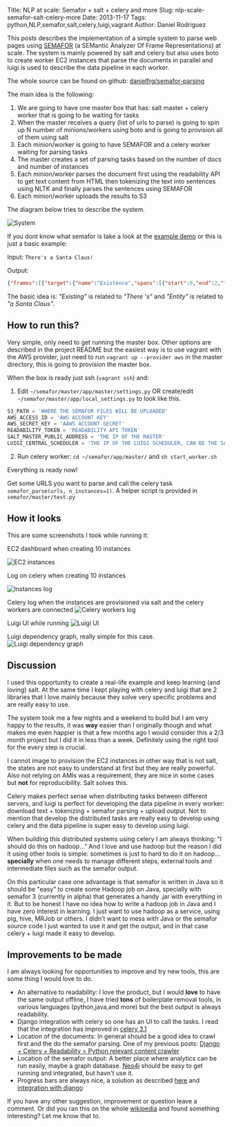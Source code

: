 Title: NLP at scale: Semafor + salt + celery and more
Slug: nlp-scale-semafor-salt-celery-more
Date: 2013-11-17
Tags: python,NLP,semafor,salt,celery,luigi,vagrant
Author: Daniel Rodriguez

This posts describes the implementation of a simple system to parse web pages using [SEMAFOR](http://www.ark.cs.cmu.edu/SEMAFOR/) (a SEMantic Analyzer Of Frame Representations) at scale. The system is mainly powered by salt and celery but also uses boto to create worker EC2 instances that parse the documents in parallel and luigi is used to describe the data pipeline in each worker.

The whole source can be found on github: [danielfrg/semafor-parsing](https://github.com/danielfrg/semafor-parsing)

The main idea is the following:

1. We are going to have one master box that has: salt master + celery worker that is going to be waiting for tasks
2. When the master receives a query (list of urls to parse) is going to spin up N number of minions/workers using boto and is going to provision all of them using salt
3. Each minion/worker is going to have SEMAFOR and a celery worker waiting for parsing tasks
4. The master creates a set of parsing tasks based on the number of docs and number of instances
5. Each minion/worker parses the document first using the readability API to get text content from HTML then tokenizing the text into sentences using NLTK and finally parses the sentences using SEMAFOR
6. Each minion/worker uploads the results to S3

The diagram below tries to describe the system.

![System](/images/blog/2013/11/semafor-dist/diagram.png "System description")

If you dont know what semafor is take a look at the [example demo](http://demo.ark.cs.cmu.edu/parse) or this is just a basic example:

Input: <code>There's a Santa Claus!</code>

Output:
```json
{"frames":[{"target":{"name":"Existence","spans":[{"start":0,"end":2,"text":"There 's"}]},"annotationSets":[{"rank":0,"score":52.10168633235354,"frameElements":[{"name":"Entity","spans":[{"start":2,"end":5,"text":"a Santa Claus"}]}]}]}],"tokens":["There","'s","a","Santa","Claus","!"]}
```

The basic idea is: *"Existing"* is related to *"There 's"* and *"Entity"* is related to *"a Santa Claus"*.

## How to run this?

Very simple, only need to get running the master box. Other options are described in the project README but the easiest way is to use vagrant with the AWS provider, just need to run `vagrant up --provider aws` in the master directory, this is going to provision the master box.

When the box is ready just ssh (`vagrant ssh`) and:

1. Edit `~/semafor/master/app/master/settings.py` OR create/edit `~/semafor/master/app/local_settings.py` to look like this.

```python
S3_PATH = 'WHERE THE SEMAFOR FILES WILL BE UPLOADED'
AWS_ACCESS_ID = 'AWS ACCOUNT KEY'
AWS_SECRET_KEY = 'AAWS ACCOUNT SECRET'
READABILITY_TOKEN = 'READABILITY API TOKEN'
SALT_MASTER_PUBLIC_ADDRESS = 'THE IP OF THE MASTER'
LUIGI_CENTRAL_SCHEDULER = 'THE IP OF THE LUIGI SCHEDULER, CAN BE THE SAME SALT MASTER'
```
2. Run celery worker: `cd ~/semafor/app/master/` and `sh start_worker.sh`

Everything is ready now!

Get some URLS you want to parse and call the celery task `semafor_parse(urls, n_instances=1)`. A helper script is provided in `semafor/master/test.py`

## How it looks

This are some screenshots I took while running it:

EC2 dashboard when creating 10 instances

![EC2 instances](/images/blog/2013/11/semafor-dist/instances_ec2.png "EC2 instances")

Log on celery when creating 10 instances

![Instances log](/images/blog/2013/11/semafor-dist/instances_log.png "Instances log")

Celery log when the instances are provisioned via salt and the celery workers are connected
![Celery workers log](/images/blog/2013/11/semafor-dist/celery_workers.png "Celery workers log")

Luigi UI while running
![Luigi UI](/images/blog/2013/11/semafor-dist/luigi_summary.png "Luigi UI")

Luigi dependency graph, really simple for this case.
![Luigi dependency graph](/images/blog/2013/11/semafor-dist/luigi_graph.png "Luigi dependency graph")

## Discussion

I used this opportunity to create a real-life example and keep learning (and loving) salt. At the same time I kept playing with celery and luigi that are 2 libraries that I love mainly because they solve very specific problems and are really easy to use.

The system took me a few nights and a weekend to build but I am very happy to the results, it was **way** easier than I originally though and what makes me even happier is that a few months ago I would consider this a 2/3 month project but I did it in less than a week. Definitely using the right tool for the every step is crucial.

I cannot image to provision the EC2 instances in other way that is not salt, the states are not easy to understand at first but they are really powerful. Also not relying on AMIs was a requirement, they are nice in some cases but **not** for reproducibility. Salt solves this.

Celery makes perfect sense when distributing tasks between different servers, and luigi is perfect for developing the data pipeline in every worker: download text + tokenizing + semafor parsing + upload output. Not to mention that develop the distributed tasks are really easy to develop using celery and the data pipeline is super easy to develop using luigi.

When building this distributed systems using celery I am always thinking: "I should do this on hadoop...” And I love and use hadoop but the reason I did it using other tools is simple: sometimes is just to hard to do it on hadoop... **specially** when one needs to manage different steps, external tools and intermediate files such as the semafor output.

On this particular case one advantage is that semafor is written in Java so it should be "easy" to create some Hadoop job on Java, specially with semafor 3 (currently in alpha) that generates a handy .jar with everything in it. But to be honest I have no idea how to write a hadoop job in Java and I have zero interest in learning. I just want to use hadoop as a service, using pig, hive, MRJob or others. I didn’t want to mess with Java or the semafor source code I just wanted to use it and get the output, and in that case celery + luigi made it easy to develop.

## Improvements to be made

I am always looking for opportunities to improve and try new tools, this are some thing I would love to do.

- An alternative to readability: I love the product, but I would **love** to have the same output offline, I have tried **tons** of boilerplate removal tools, in various languages (python,java,and more) but the best output is always readability.
- Django integration with celery so one has an UI to call the tasks. I read that the integration has improved in [celery 3.1](http://docs.celeryproject.org/en/latest/whatsnew-3.1.html#django-supported-out-of-the-box )
- Location of the documents: In general should be a good idea to crawl first and the do the semafor parsing. One of my previous posts: [Django + Celery + Readability = Python relevant content crawler](http://danielfrg.github.io/blog/2013/09/11/django-celery-readability-crawler/)
- Location of the semafor output: A better place where analytics can be run easily, maybe a graph database. [Neo4j](http://www.neo4j.org/) should be easy to get running and integrated, but havn't use it.
- Progress bars are always nice, a solution as described [here](http://docs.celeryproject.org/en/latest/userguide/tasks.html#custom-task-classes) and [integration with django](https://djangosnippets.org/snippets/2898/)

If you have any other suggestion, improvement or question leave a comment.
Or did you ran this on the whole [wikipedia](http://www.lsi.upc.edu/~nlp/wikicorpus/) and found something interesting? Let me know that to.
